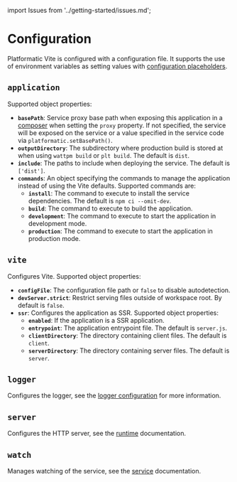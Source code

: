 import Issues from '../getting-started/issues.md';

# Configuration

Platformatic Vite is configured with a configuration file. It supports the use
of environment variables as setting values with [configuration placeholders](#configuration-placeholders).

## `application`

Supported object properties:

- **`basePath`**: Service proxy base path when exposing this application in a [composer](../../composer/configuration.md) when setting the `proxy` property. If not specified, the service will be exposed on the service or a value specified in the service code via `platformatic.setBasePath()`.
- **`outputDirectory`**: The subdirectory where production build is stored at when using `wattpm build` or `plt build`. The default is `dist`.
- **`include`**: The paths to include when deploying the service. The default is `['dist']`.
- **`commands`**: An object specifying the commands to manage the application instead of using the Vite defaults. Supported commands are:
  - **`install`**: The command to execute to install the service dependencies. The default is `npm ci --omit-dev`.
  - **`build`**: The command to execute to build the application.
  - **`development`**: The command to execute to start the application in development mode.
  - **`production`**: The command to execute to start the application in production mode.

## `vite`

Configures Vite. Supported object properties:

- **`configFile`**: The configuration file path or `false` to disable autodetection.
- **`devServer.strict`**: Restrict serving files outside of workspace root. By default is `false`.
- **`ssr`**: Configures the application as SSR. Supported object properties:
  - **`enabled`**: If the application is a SSR application.
  - **`entrypoint`**: The application entrypoint file. The default is `server.js`.
  - **`clientDirectory`**: The directory containing client files. The default is `client`.
  - **`serverDirectory`**: The directory containing server files. The default is `server`.

## `logger`

Configures the logger, see the [logger configuration](https://www.fastify.io/docs/latest/Reference/Server/#logger) for more information.

## `server`

Configures the HTTP server, see the [runtime](../../runtime/configuration.md#server) documentation.

## `watch`

Manages watching of the service, see the [service](../../service/configuration.md#watch) documentation.

<Issues />
